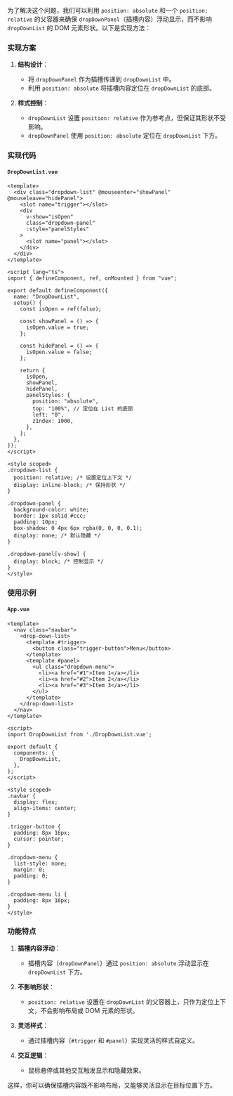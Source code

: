 为了解决这个问题，我们可以利用 `position: absolute` 和一个 `position: relative` 的父容器来确保 `dropDownPanel`（插槽内容）浮动显示，而不影响 `dropDownList` 的 DOM 元素形状。以下是实现方法：

### 实现方案

1. **结构设计**：
    
    - 将 `dropDownPanel` 作为插槽传递到 `dropDownList` 中。
    - 利用 `position: absolute` 将插槽内容定位在 `dropDownList` 的底部。
2. **样式控制**：
    
    - `dropDownList` 设置 `position: relative` 作为参考点，但保证其形状不受影响。
    - `dropDownPanel` 使用 `position: absolute` 定位在 `dropDownList` 下方。

### 实现代码

#### `DropDownList.vue`

```vue
<template>
  <div class="dropdown-list" @mouseenter="showPanel" @mouseleave="hidePanel">
    <slot name="trigger"></slot>
    <div
      v-show="isOpen"
      class="dropdown-panel"
      :style="panelStyles"
    >
      <slot name="panel"></slot>
    </div>
  </div>
</template>

<script lang="ts">
import { defineComponent, ref, onMounted } from "vue";

export default defineComponent({
  name: "DropDownList",
  setup() {
    const isOpen = ref(false);

    const showPanel = () => {
      isOpen.value = true;
    };

    const hidePanel = () => {
      isOpen.value = false;
    };

    return {
      isOpen,
      showPanel,
      hidePanel,
      panelStyles: {
        position: "absolute",
        top: "100%", // 定位在 List 的底部
        left: "0",
        zIndex: 1000,
      },
    };
  },
});
</script>

<style scoped>
.dropdown-list {
  position: relative; /* 设置定位上下文 */
  display: inline-block; /* 保持形状 */
}

.dropdown-panel {
  background-color: white;
  border: 1px solid #ccc;
  padding: 10px;
  box-shadow: 0 4px 6px rgba(0, 0, 0, 0.1);
  display: none; /* 默认隐藏 */
}

.dropdown-panel[v-show] {
  display: block; /* 控制显示 */
}
</style>
```

### 使用示例

#### `App.vue`

```vue
<template>
  <nav class="navbar">
    <drop-down-list>
      <template #trigger>
        <button class="trigger-button">Menu</button>
      </template>
      <template #panel>
        <ul class="dropdown-menu">
          <li><a href="#1">Item 1</a></li>
          <li><a href="#2">Item 2</a></li>
          <li><a href="#3">Item 3</a></li>
        </ul>
      </template>
    </drop-down-list>
  </nav>
</template>

<script>
import DropDownList from './DropDownList.vue';

export default {
  components: {
    DropDownList,
  },
};
</script>

<style scoped>
.navbar {
  display: flex;
  align-items: center;
}

.trigger-button {
  padding: 8px 16px;
  cursor: pointer;
}

.dropdown-menu {
  list-style: none;
  margin: 0;
  padding: 0;
}

.dropdown-menu li {
  padding: 8px 16px;
}
</style>
```

### 功能特点

1. **插槽内容浮动**：
    
    - 插槽内容（`dropDownPanel`）通过 `position: absolute` 浮动显示在 `dropDownList` 下方。
2. **不影响形状**：
    
    - `position: relative` 设置在 `dropDownList` 的父容器上，只作为定位上下文，不会影响布局或 DOM 元素的形状。
3. **灵活样式**：
    
    - 通过插槽内容（`#trigger` 和 `#panel`）实现灵活的样式自定义。
4. **交互逻辑**：
    
    - 鼠标悬停或其他交互触发显示和隐藏效果。

这样，你可以确保插槽内容既不影响布局，又能够灵活显示在目标位置下方。